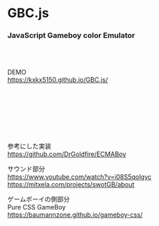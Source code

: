 # GBC.js
### JavaScript Gameboy color Emulator  

<br><br>

DEMO  
https://kxkx5150.github.io/GBC.js/


<br><br><br><br><br><br>

参考にした実装  
https://github.com/DrGoldfire/ECMABoy  


サウンド部分  
https://www.youtube.com/watch?v=i08S5qolgvc  
https://mitxela.com/projects/swotGB/about  

ゲームボーイの側部分  
Pure CSS GameBoy  
https://baumannzone.github.io/gameboy-css/  

